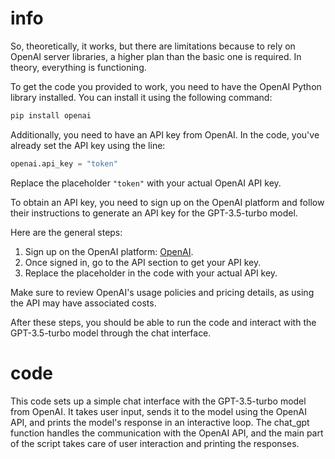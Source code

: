 # info
So, theoretically, it works, but there are limitations because to rely on OpenAI server libraries, a higher plan than the basic one is required. In theory, everything is functioning.

To get the code you provided to work, you need to have the OpenAI Python library installed. You can install it using the following command:

```bash
pip install openai
```

Additionally, you need to have an API key from OpenAI. In the code, you've already set the API key using the line:

```python
openai.api_key = "token"
```

Replace the placeholder `"token"` with your actual OpenAI API key.

To obtain an API key, you need to sign up on the OpenAI platform and follow their instructions to generate an API key for the GPT-3.5-turbo model.

Here are the general steps:

1. Sign up on the OpenAI platform: [OpenAI](https://platform.openai.com/signup).
2. Once signed in, go to the API section to get your API key.
3. Replace the placeholder in the code with your actual API key.

Make sure to review OpenAI's usage policies and pricing details, as using the API may have associated costs.

After these steps, you should be able to run the code and interact with the GPT-3.5-turbo model through the chat interface.

# code 
This code sets up a simple chat interface with the GPT-3.5-turbo model from OpenAI. It takes user input, sends it to the model using the OpenAI API, and prints the model's response in an interactive loop. The chat_gpt function handles the communication with the OpenAI API, and the main part of the script takes care of user interaction and printing the responses.

